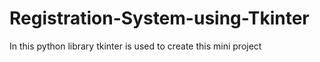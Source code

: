 # Registration-System-using-Tkinter
In this python library tkinter is used to create this mini project

